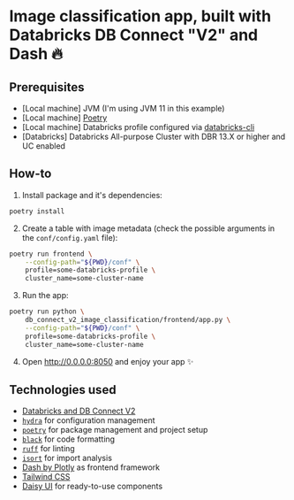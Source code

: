 # Image classification app, built with Databricks DB Connect "V2" and Dash 🔥

## Prerequisites

- [Local machine] JVM (I'm using JVM 11 in this example)
- [Local machine] [Poetry](https://python-poetry.org/)
- [Local machine] Databricks profile configured via [databricks-cli](https://docs.databricks.com/dev-tools/cli/index.html#set-up-authentication-using-a-databricks-personal-access-token)
- [Databricks] Databricks All-purpose Cluster with DBR 13.X or higher and UC enabled


## How-to

1. Install package and it's dependencies:

```bash
poetry install
```

2. Create a table with image metadata (check the possible arguments in the `conf/config.yaml` file):
```bash
poetry run frontend \
    --config-path="${PWD}/conf" \
    profile=some-databricks-profile \
    cluster_name=some-cluster-name
```

3. Run the app:
```bash
poetry run python \
    db_connect_v2_image_classification/frontend/app.py \
    --config-path="${PWD}/conf" \
    profile=some-databricks-profile \
    cluster_name=some-cluster-name
```

4. Open http://0.0.0.0:8050 and enjoy your app ✨

## Technologies used

- [Databricks and DB Connect V2](https://www.databricks.com/blog/2023/04/18/use-databricks-anywhere-databricks-connect-v2.html)
- [`hydra`](https://hydra.cc/docs/intro/) for configuration management
- [`poetry`](https://python-poetry.org/) for package management and project setup
- [`black`](https://github.com/psf/black) for code formatting
- [`ruff`](https://github.com/charliermarsh/ruff) for linting
- [`isort`](https://github.com/PyCQA/isort) for import analysis
- [Dash by Plotly](https://plotly.com/) as frontend framework
- [Tailwind CSS](https://tailwindcss.com/)
- [Daisy UI](https://daisyui.com/) for ready-to-use components